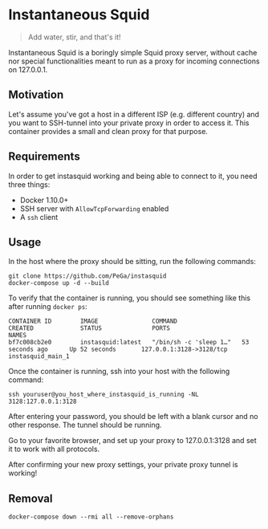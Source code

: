 # Instantaneous Squid
> Add water, stir, and that's it!

Instantaneous Squid is a boringly simple Squid proxy server, without cache nor special functionalities meant to run as a proxy for incoming connections on 127.0.0.1.

## Motivation

Let's assume you've got a host in a different ISP (e.g. different country) and you want to SSH-tunnel into your private proxy in order to access it. This container provides a small and clean proxy for that purpose.

## Requirements

In order to get instasquid working and being able to connect to it, you need three things:

- Docker 1.10.0+
- SSH server with `AllowTcpForwarding` enabled
- A `ssh` client
## Usage

In the host where the proxy should be sitting, run the following commands:

```
git clone https://github.com/PeGa/instasquid
docker-compose up -d --build
```

To verify that the container is running, you should see something like this after running `docker ps`:

```
CONTAINER ID        IMAGE               COMMAND                  CREATED             STATUS              PORTS                      NAMES
bf7c008cb2e0        instasquid:latest   "/bin/sh -c 'sleep 1…"   53 seconds ago      Up 52 seconds       127.0.0.1:3128->3128/tcp   instasquid_main_1
```

Once the container is running, ssh into your host with the following command:

```
ssh youruser@you_host_where_instasquid_is_running -NL 3128:127.0.0.1:3128
```

After entering your password, you should be left with a blank cursor and no other response. The tunnel should be running.

Go to your favorite browser, and set up your proxy to 127.0.0.1:3128 and set it to work with all protocols.

After confirming your new proxy settings, your private proxy tunnel is working!

## Removal

`docker-compose down --rmi all --remove-orphans`
